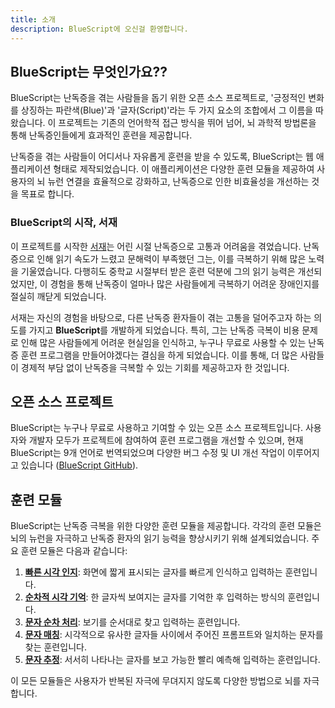 ```yaml
---
title: 소개
description: BlueScript에 오신걸 환영합니다.
---
```


## BlueScript는 무엇인가요??

BlueScript는 난독증을 겪는 사람들을 돕기 위한 오픈 소스 프로젝트로, '긍정적인 변화를 상징하는 파란색(Blue)'과 '글자(Script)'라는 두 가지 요소의 조합에서 그 이름을 따왔습니다. 이 프로젝트는 기존의 언어학적 접근 방식을 뛰어 넘어, 뇌 과학적 방법론을 통해 난독증인들에게 효과적인 훈련을 제공합니다.

난독증을 겪는 사람들이 어디서나 자유롭게 훈련을 받을 수 있도록, BlueScript는 웹 애플리케이션 형태로 제작되었습니다. 이 애플리케이션은 다양한 훈련 모듈을 제공하여 사용자의 뇌 뉴런 연결을 효율적으로 강화하고, 난독증으로 인한 비효율성을 개선하는 것을 목표로 합니다.

### BlueScript의 시작, 서재

이 프로젝트를 시작한 [서재](https://github.com/SuhJae)는 어린 시절 난독증으로 고통과 어려움을 겪었습니다. 난독증으로 인해 읽기 속도가 느렸고 문해력이 부족했던 그는, 이를 극복하기 위해 많은 노력을 기울였습니다. 다행히도 중학교 시절부터 받은 훈련 덕분에 그의 읽기 능력은 개선되었지만, 이 경험을 통해 난독증이 얼마나 많은 사람들에게 극복하기 어려운 장애인지를 절실히 깨닫게 되었습니다.

서재는 자신의 경험을 바탕으로, 다른 난독증 환자들이 겪는 고통을 덜어주고자 하는 의도를 가지고 **BlueScript**를 개발하게 되었습니다. 특히, 그는 난독증 극복이 비용 문제로 인해 많은 사람들에게 어려운 현실임을 인식하고, 누구나 무료로 사용할 수 있는 난독증 훈련 프로그램을 만들어야겠다는 결심을 하게 되었습니다. 이를 통해, 더 많은 사람들이 경제적 부담 없이 난독증을 극복할 수 있는 기회를 제공하고자 한 것입니다.

## 오픈 소스 프로젝트

BlueScript는 누구나 무료로 사용하고 기여할 수 있는 오픈 소스 프로젝트입니다. 사용자와 개발자 모두가 프로젝트에 참여하여 훈련 프로그램을 개선할 수 있으며, 현재 BlueScript는 9개 언어로 번역되었으며 다양한 버그 수정 및 UI 개선 작업이 이루어지고 있습니다 ([BlueScript GitHub](https://github.com/BlueScript-NPO)).

## 훈련 모듈

BlueScript는 난독증 극복을 위한 다양한 훈련 모듈을 제공합니다. 각각의 훈련 모듈은 뇌의 뉴런을 자극하고 난독증 환자의 읽기 능력을 향상시키기 위해 설계되었습니다. 주요 훈련 모듈은 다음과 같습니다:

1. [**빠른 시각 인지**](/docs/training/visual/rapid-visual-perception): 화면에 짧게 표시되는 글자를 빠르게 인식하고 입력하는 훈련입니다.
2. [**순차적 시각 기억**](/docs/training/visual/sequential-visual-memory): 한 글자씩 보여지는 글자를 기억한 후 입력하는 방식의 훈련입니다.
3. [**문자 순차 처리**](/docs/training/visual/character-sequencing): 보기를 순서대로 찾고 입력하는 훈련입니다.
4. [**문자 매칭**](/docs/training/visual/character-matching): 시각적으로 유사한 글자들 사이에서 주어진 프롬프트와 일치하는 문자를 찾는 훈련입니다.
5. [**문자 추정**](/docs/training/visual/character-guesstimate): 서서히 나타나는 글자를 보고 가능한 빨리 예측해 입력하는 훈련입니다.

이 모든 모듈들은 사용자가 반복된 자극에 무뎌지지 않도록 다양한 방법으로 뇌를 자극합니다.
